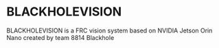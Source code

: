 # BLACKHOLEVISION
BLACKHOLEVISION is a FRC vision system based on NVIDIA Jetson Orin Nano created by team 8814 Blackhole
